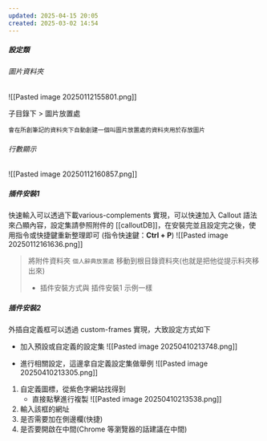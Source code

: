 ```yaml
---
updated: 2025-04-15 20:05
created: 2025-03-02 14:54
---
```

##### 設定類
###### 圖片資料夾
![[Pasted image 20250112155801.png]]

子目錄下 > 圖片放置處

>
	會在所創筆記的資料夾下自動創建一個叫圖片放置處的資料夾用於存放圖片

###### 行數顯示
![[Pasted image 20250112160857.png]]



##### 插件安裝1
快速輸入可以透過下載various-complements 實現，可以快速加入 Callout 語法來凸顯內容，設定集請參照附件的 [[calloutDB]]，在安裝完並且設定完之後，使用指令或快捷鍵重新整理即可 (指令快速鍵：**Ctrl + P**)
![[Pasted image 20250112161636.png]]

> 將附件資料夾 `個人辭典放置處` 移動到根目錄資料夾(也就是把他從提示料夾移出來)
> - 插件安裝方式與 插件安裝1 示例一樣

##### 插件安裝2
外插自定義框可以透過 custom-frames 實現，大致設定方式如下
- 加入預設或自定義的設定集
![[Pasted image 20250410213748.png]]

- 進行相關設定，這邊拿自定義設定集做舉例
![[Pasted image 20250410213305.png]]
1. 自定義圖標，從紫色字網站找得到
	- 直接點擊進行複製
	![[Pasted image 20250410213538.png]]
2. 輸入該框的網址
3. 是否需要加在側邊欄(快捷)
4. 是否要開啟在中間(Chrome 等瀏覽器的話建議在中間)
